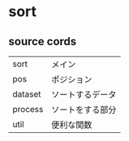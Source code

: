 # sort

## source cords

|          |          |
|:---------|----------|
|sort      |メイン    |
|pos       |ポジション|
|dataset   |ソートするデータ|
|process   |ソートをする部分|
|util      |便利な関数|
